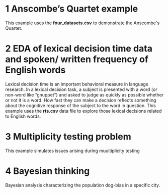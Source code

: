# 1 Anscombe’s Quartet example

This example uses the **four_datasets.csv** to demonstrate the Anscombe's Quartet.

# 2 EDA of lexical decision time data and spoken/ written frequency of English words

Lexical decision time is an important behavioral measure in language research. In a lexical decision task, a subject is presented with a word (or non-word like “gnuppet”) and asked to judge as quickly as possible whether or not it is a word. How fast they can make a decision reflects something about the cognitive response of the subject to the word in question. This example uses the **rts.csv** data file to explore those lexical decisions related to English words.

# 3 Multiplicity testing problem

This example simulates issues arising during muultiplicity testing

# 4 Bayesian thinking

Bayesian analysis characterizing the population dog-bias in a specific city.